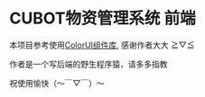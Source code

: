# CUBOT物资管理系统 前端

本项目参考使用[ColorUI组件库](https://github.com/weilanwl/ColorUI), 感谢作者大大  ≧▽≦ 

作者是一个写后端的野生程序猿，请多多指教

祝使用愉快（～￣▽￣）～